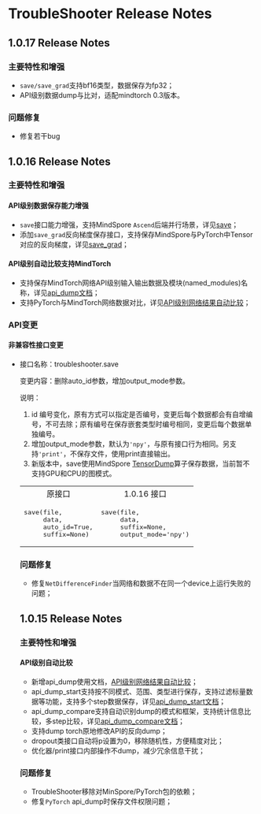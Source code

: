 # TroubleShooter Release Notes

## 1.0.17 Release Notes

### 主要特性和增强

- `save/save_grad`支持bf16类型，数据保存为fp32；
- API级别数据dump与比对，适配mindtorch 0.3版本。

### 问题修复

- 修复若干bug

## 1.0.16 Release Notes

### 主要特性和增强

#### API级别数据保存能力增强

- `save`接口能力增强，支持MindSpore `Ascend`后端并行场景，详见[save](docs/api/save.md)；
- 添加`save_grad`反向梯度保存接口，支持保存MindSpore与PyTorch中Tensor对应的反向梯度，详见[save_grad](docs/api/save_grad.md)；

#### API级别自动比较支持MindTorch

- 支持保存MindTorch网络API级别输入输出数据及模块(named_modules)名称，详见[api_dump文档](https://gitee.com/mindspore/toolkits/blob/master/troubleshooter/docs/api/migrator/api_dump.md)；
- 支持PyTorch与MindTorch网络数据对比，详见[API级别网络结果自动比较](https://gitee.com/mindspore/toolkits/blob/master/troubleshooter/docs/api_compare.md)；

### API变更

#### 非兼容性接口变更

- 接口名称：troubleshooter.save

  变更内容：删除auto_id参数，增加output_mode参数。

  说明：
    1. id 编号变化，原有方式可以指定是否编号，变更后每个数据都会有自增编号，不可去除；原有编号在保存嵌套类型时编号相同，变更后每个数据单独编号。
    2. 增加output_mode参数，默认为`'npy'`，与原有接口行为相同。另支持`'print'`，不保存文件，使用print直接输出。
    3. 新版本中，save使用MindSpore [TensorDump](https://www.mindspore.cn/docs/zh-CN/r2.3/api_python/ops/mindspore.ops.TensorDump.html)算子保存数据，当前暂不支持GPU和CPU的图模式。

  <table>
  <tr>
  <td style="text-align:center"> 原接口 </td> <td style="text-align:center"> 1.0.16 接口 </td>
  </tr>
  <tr>
  <td><pre>
  save(file,
       data,
       auto_id=True,
       suffix=None)
  </pre>
  </td>
  <td><pre>
  save(file,
       data,
       suffix=None,
       output_mode='npy')
  </pre>
  </td>
  </tr>
</table>

### 问题修复

- 修复`NetDifferenceFinder`当网络和数据不在同一个device上运行失败的问题；

## 1.0.15 Release Notes

### 主要特性和增强

#### API级别自动比较

- 新增api_dump使用文档，[API级别网络结果自动比较](https://gitee.com/mindspore/toolkits/blob/master/troubleshooter/docs/api_compare.md)；
- api_dump_start支持按不同模式、范围、类型进行保存，支持过滤标量数据等功能，支持多个step数据保存，详见[api_dump_start文档](https://gitee.com/mindspore/toolkits/blob/master/troubleshooter/docs/api/migrator/api_dump.md#troubleshootermigratorapi_dump_start)；
- api_dump_compare支持自动识别dump的模式和框架，支持统计信息比较，多step比较，详见[api_dump_compare文档](https://gitee.com/mindspore/toolkits/blob/master/troubleshooter/docs/api/migrator/api_dump.md#troubleshootermigratorapi_dump_compare)；
- 支持dump torch原地修改API的反向dump；
- dropout类接口自动将p设置为0，移除随机性，方便精度对比；
- 优化器/print接口内部操作不dump，减少冗余信息干扰；

### 问题修复

- TroubleShooter移除对MinSpore/PyTorch包的依赖；
- 修复`PyTorch` api_dump时保存文件权限问题；
